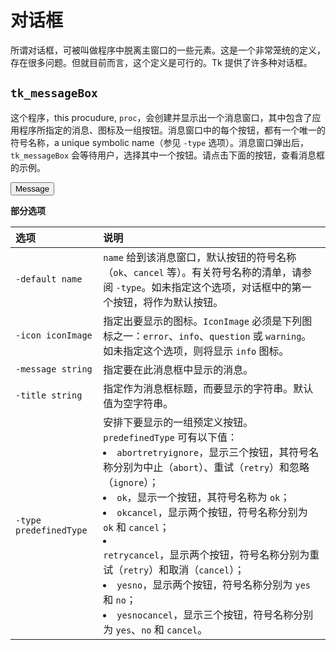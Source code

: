 # 对话框

所谓对话框，可被叫做程序中脱离主窗口的一些元素。这是一个非常笼统的定义，存在很多问题。但就目前而言，这个定义是可行的。Tk 提供了许多种对话框。


## `tk_messageBox`

这个程序，this procudure, `proc`，会创建并显示出一个消息窗口，其中包含了应用程序所指定的消息、图标及一组按钮。消息窗口中的每个按钮，都有一个唯一的符号名称，a unique symbolic name（参见 `-type` 选项）。消息窗口弹出后，`tk_messageBox` 会等待用户，选择其中一个按钮。请点击下面的按钮，查看消息框的示例。


<input type="button" value="Message" onClick="alert('This is a message box')" />



**部分选项**

| 选项 | 说明 |
| :-- | :-- |
| `-default name` | `name` 给到该消息窗口，默认按钮的符号名称（`ok`、`cancel` 等）。有关符号名称的清单，请参阅 `-type`。如未指定这个选项，对话框中的第一个按钮，将作为默认按钮。 |
| `-icon iconImage` | 指定出要显示的图标。`IconImage` 必须是下列图标之一：`error`、`info`、`question` 或 `warning`。如未指定这个选项，则将显示 `info` 图标。 |
| `-message string` | 指定要在此消息框中显示的消息。 |
| `-title string` | 指定作为消息框标题，而要显示的字符串。默认值为空字符串。 |
| `-type predefinedType` | 安排下要显示的一组预定义按钮。`predefinedType` 可有以下值：<br /><li> `abortretryignore`，显示三个按钮，其符号名称分别为中止（`abort`）、重试（`retry`）和忽略（`ignore`）；</li><li> `ok`，显示一个按钮，其符号名称为 `ok`；</li><li> `okcancel`，显示两个按钮，符号名称分别为 `ok` 和 `cancel`；<li></li> `retrycancel`，显示两个按钮，符号名称分别为重试（`retry`）和取消（`cancel`）；</li><li> `yesno`，显示两个按钮，符号名称分别为 `yes` 和 `no`；</li><li> `yesnocancel`，显示三个按钮，符号名称分别为 `yes`、`no` 和 `cancel`。</li> |
